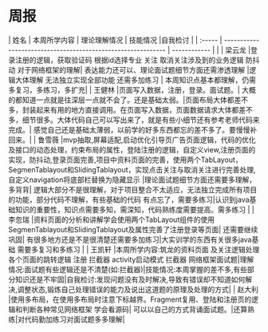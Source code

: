 # 周报

| 姓名   | 本周所学内容                                                 | 理论理解情况 | 技能情况 |自我检讨                 |
| :----- | ------------------------------------------------------------ | ------------ |  |
| 梁云龙   |登录注册的逻辑，获取验证码 根据id选择专业 关注 取消关注涉及到的业务逻辑  防抖动 对于网络框架的理解|        表达能力还可以、理论面试题细节方面还需渗透理解      |逻辑大体理解 无法独立实现全部功能  还需多加练习 | 本周知识点基本都理解，仍需多复习，多练习，多扩充|
| 王健林   |页面写入数据，注册，登录。面试题。| 大概的都知道一点就是往深层一点就不会了。还是基础太弱。|页面布局大体都差不多，封装起来有用的地方直接调用。在页面写入数据，页面数据请求大体都差不多，细节很多。大体代码自己可以写出来了，就是有些小细节还有参考老师代码来完成。| 感觉自己还是基础太薄弱，以前学的好多东西都忘的差不多了。要慢慢补回来。|
| 鲁雪薇   |mvp抽取,屏幕适配,启动优化引导页广告页面逻辑，代码的优化及接口的动态处理，约束布局的属性，登陆注册的逻辑，自定义view,注册页面的实现，防抖动,登录页面完善,项目中资料页面的完善，使用两个TabLayout，SegmenTablayout和SlidingTablayout，实现点击关注与取消关注进行完善处理,自定义navigation将底部栏替换为隐藏显示 |理论面试题细节方面还需要多理解，多背背| 逻辑大部分不是很理解，对于项目整合不太适应，无法独立完成所有项目的功能，部分代码不理解，有些基础的代码 有点忘了，需要多练习|认识到java基础知识的重要性，知识点需要多知，需深知，代码熟练度需要提高。需多练习 |
| 李忽瑞   |资料页面的分析和讲解学会使用两个TabLayout组件的使用SegmenTablayout和SlidingTablayout及属性完善了注册登录等页面| 还需要继续巩固| 有很多地方还是不是很清楚还需要多加练习|大实训学的东西有关很多java基础 需要多复习和多练习 |
| 王凯轩   |本周所学内容:筑龙的资料页面 及关注逻辑处理 各个页面的跳转逻辑 注册 拦截器 activity启动模式 拦截器  网络框架面试题|理解情况:面试题有些逻辑还是不清楚(如:拦截器)|技能情况:本周掌握的差不多,有些部分知识还是不牢固|自我检讨:发现问题没有及时解决,导致有错误却不知道如何解决,调整状态,锻炼自己处理错误的能力及说出这道题的原理及处理的方式|
| 赵大利  |使用多布局，在使用多布局时注意下标越界。Fragment复用、登陆和注册页的逻辑和判断各种常见网络框架  学会看源码| 可以以自己的方式背诵面试题。|还算熟练|对代码勤加练习对面试题多多理解|
